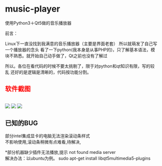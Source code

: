 # music-player

使用Python3＋Qt5做的音乐播放器

前言：

Linux下一直没找到我满意的音乐播放器（主要是界面老套）
所以就萌发了自己写一个播放器的念头
看了一下python(我本身是从事PHP的)，只了解基本语法，模块不熟悉。就开始自己动手做了，Qt之前也没有了解过

所以。各位在看代码的时候不要太挑剔了，限于对python和qt知识有限，写的较乱
还好的是逻辑是清晰的，代码按功能分割。



<h2 style="color:red" >软件截图</h2>
<br>
<img src="https://github.com/codeAB/music-player/blob/master/image/s2.png" />
<img src="https://github.com/codeAB/music-player/blob/master/image/s1.png" />
<img src="https://github.com/codeAB/music-player/blob/master/image/s3.png" />

<h2 >已知的BUG</h2>


部分intel集成显卡的电脑无法渲染滚动条样式<br>
不影响使用,滚动条稍微有点难看,待解决,

*部分机器缺少插件无法播放,提示 not found media server  <br>
解决办法：以ubuntu为例。 sudo apt-get install libqt5multimedia5-plugins

